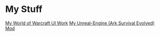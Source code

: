 # My Stuff
<html>
<body>
<a href="https://wago.io/p/Jodsderechte">My World of Warcraft UI Work</a>
<a href="https://steamcommunity.com/sharedfiles/filedetails/?id=2632307922">My Unreal-Engine (Ark Survival Evolved) Mod</a>
</body>
</html>
